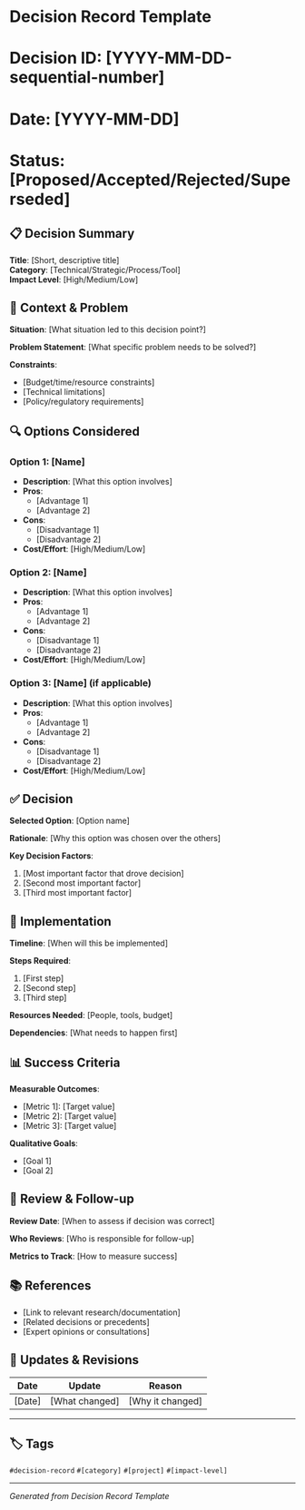 # Decision Record Template
# Decision ID: [YYYY-MM-DD-sequential-number]
# Date: [YYYY-MM-DD]
# Status: [Proposed/Accepted/Rejected/Superseded]

## 📋 **Decision Summary**
**Title**: [Short, descriptive title]  
**Category**: [Technical/Strategic/Process/Tool]  
**Impact Level**: [High/Medium/Low]

## 🎯 **Context & Problem**
**Situation**: [What situation led to this decision point?]

**Problem Statement**: [What specific problem needs to be solved?]

**Constraints**: 
- [Budget/time/resource constraints]
- [Technical limitations]
- [Policy/regulatory requirements]

## 🔍 **Options Considered**

### Option 1: [Name]
- **Description**: [What this option involves]
- **Pros**: 
  - [Advantage 1]
  - [Advantage 2]
- **Cons**:
  - [Disadvantage 1] 
  - [Disadvantage 2]
- **Cost/Effort**: [High/Medium/Low]

### Option 2: [Name]
- **Description**: [What this option involves]
- **Pros**: 
  - [Advantage 1]
  - [Advantage 2]
- **Cons**:
  - [Disadvantage 1]
  - [Disadvantage 2]
- **Cost/Effort**: [High/Medium/Low]

### Option 3: [Name] (if applicable)
- **Description**: [What this option involves]
- **Pros**: 
  - [Advantage 1]
  - [Advantage 2]
- **Cons**:
  - [Disadvantage 1]
  - [Disadvantage 2]  
- **Cost/Effort**: [High/Medium/Low]

## ✅ **Decision**
**Selected Option**: [Option name]

**Rationale**: [Why this option was chosen over the others]

**Key Decision Factors**:
1. [Most important factor that drove decision]
2. [Second most important factor]
3. [Third most important factor]

## 🚀 **Implementation**
**Timeline**: [When will this be implemented]

**Steps Required**:
1. [First step]
2. [Second step]  
3. [Third step]

**Resources Needed**: [People, tools, budget]

**Dependencies**: [What needs to happen first]

## 📊 **Success Criteria**
**Measurable Outcomes**:
- [Metric 1]: [Target value]
- [Metric 2]: [Target value]
- [Metric 3]: [Target value]

**Qualitative Goals**:
- [Goal 1]
- [Goal 2]

## 🔄 **Review & Follow-up**
**Review Date**: [When to assess if decision was correct]

**Who Reviews**: [Who is responsible for follow-up]

**Metrics to Track**: [How to measure success]

## 📚 **References**
- [Link to relevant research/documentation]
- [Related decisions or precedents]
- [Expert opinions or consultations]

## 📝 **Updates & Revisions**
| Date | Update | Reason |
|------|--------|--------|
| [Date] | [What changed] | [Why it changed] |

---

## 🏷️ **Tags**
`#decision-record` `#[category]` `#[project]` `#[impact-level]`

---
*Generated from Decision Record Template*
